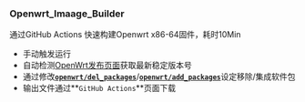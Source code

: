 ### Openwrt_Imaage_Builder 
通过GitHub Actions 快速构建Openwrt x86-64固件，耗时10Min

- 手动触发运行
- 自动检测[OpenWrt发布页面](https://downloads.openwrt.org/releases/)获取最新稳定版本号
- 通过修改[**`openwrt/del_packages`**](https://github.com/crackself/auto_work/blob/main/openwrt/del_packages)/[**`openwrt/add_packages`**](https://github.com/crackself/auto_work/blob/main/openwrt/add_packages)设定移除/集成软件包
- 输出文件通过**`GitHub Actions`**页面下载
